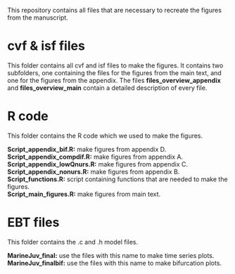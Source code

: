 This repository contains all files that are necessary to recreate the figures from the manuscript. 

# cvf & isf files
This folder contains all cvf and isf files to make the figures. It contains two subfolders, one containing the files for the figures from the main text, and one for the figures from the appendix. The files **files_overview_appendix** and **files_overview_main** contain a detailed description of every file.

# R code
This folder contains the R code which we used to make the figures.

**Script_appendix_bif.R:** make figures from appendix D. <br />
**Script_appendix_compdif.R:** make figures from appendix A.<br />
**Script_appendix_lowQnurs.R:** make figures from appendix C.<br />
**Script_appendix_nonurs.R:** make figures from appendix B.<br />
**Script_functions.R:** script containing functions that are needed to make the figures.<br />
**Script_main_figures.R:** make figures from main text.<br />

# EBT files
This folder contains the .c and .h model files.

**MarineJuv_final:** use the files with this name to make time series plots.<br />
**MarineJuv_finalbif:** use the files with this name to make bifurcation plots.
